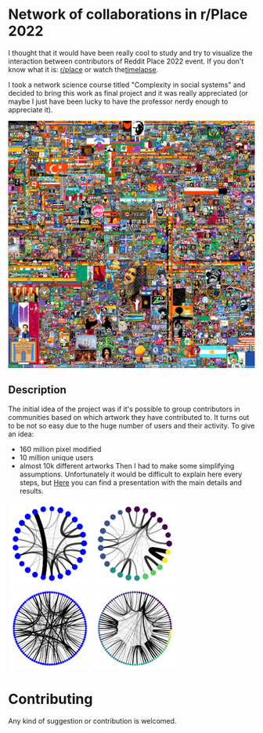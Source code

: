 # Network of collaborations in r/Place 2022
I thought that it would have been really cool to study and try to visualize the interaction between contributors of Reddit Place 2022 event. If you don't know what it is: [r/place](https://www.reddit.com/r/place/) or watch the[timelapse](https://www.youtube.com/watch?v=K5O3UgLG2Jw).

I took a network science course titled "Complexity in social systems" and decided to bring this work as final project and it was really appreciated (or maybe I just have been lucky to have the professor nerdy enough to appreciate it).

![plot](assets/img/pic.png)


## Description
The initial idea of the project was if it's possible to group contributors in communities based on which artwork they have contributed to.
It turns out to be not so easy due to the huge number of users and their activity. To give an idea:
- 160 million pixel modified
- 10 million unique users
- almost 10k different artworks
Then I had to make some simplifying assumptions. Unfortunately it would be difficult to explain here every steps, but [Here](https://github.com/pietro-sillano/r-place-Network-Analysis/blob/main/docs/Reddit_place_ENG.pdf) you can find a presentation with the main details and results.


<img src = "assets/plot/projections/arts_weighted.png" width ="170" /> <img src = "assets/plot/projections_communities/arts_weighted.png" width ="170" /> <img src = "assets/plot/projections/arts_weighted_100_2nd.png" width ="170" /> <img src = "assets/plot/projections_communities/arts_weighted_100_2nd.png" width ="170" />

<!--
For the full story go to my [Blog](https://pietro-sillano.github.io/projects/0_PLACE/)
-->

<!--
# Table Of Contents
-  [In Details](#in-details)
-  [Contributing](#contributing)
-  [Acknowledgments](#acknowledgments)
-->


<!-- # In Details -->
<!--
```
├── notebooks
|    |
|    ├─ 00_statistics_figures.ipynb Some statistics and plots
|    |
|    ├─ 01_bipartite_network.ipynb create bipartite network edgelist
|    |
|    ├─ 02_A_Analysis.ipynb Analysis for the 25 artworks
|    |
|    ├─ 02_B_Analysis.ipynb Analysis for the 100 artworks
│
├── scripts
     │
     └────  trimming.py : reduce size of the reddit dataset, changes datatypes,
    simplify user_id, separate coordinates, converts timestamp to integers in ms. From 20 Gb to 4 Gb.
```
-->


# Contributing
Any kind of suggestion or contribution is welcomed.
